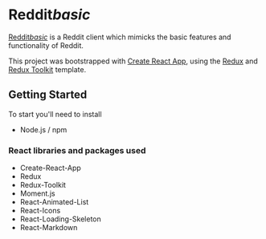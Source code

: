 # Reddit*basic*

[Reddit*basic*](https://redditbasic.netlify.app) is a Reddit client which mimicks the basic features and functionality of Reddit. 

This project was bootstrapped with [Create React App](https://github.com/facebook/create-react-app), using the [Redux](https://redux.js.org/) and [Redux Toolkit](https://redux-toolkit.js.org/) template.

## Getting Started

To start you'll need to install 

* Node.js / npm


### React libraries and packages used
* Create-React-App
* Redux
* Redux-Toolkit
* Moment.js
* React-Animated-List
* React-Icons
* React-Loading-Skeleton
* React-Markdown


